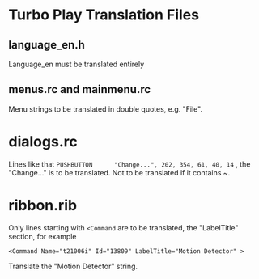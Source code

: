# Turbo Play Translation Files


## language_en.h

Language_en must be translated entirely

## menus.rc and mainmenu.rc

Menu strings to be translated in double quotes, e.g. "File".

# dialogs.rc

Lines like that ```PUSHBUTTON      "Change...", 202, 354, 61, 40, 14``` , the "Change..." is to be translated. Not to be translated if it contains ~.

# ribbon.rib

Only lines starting with `<Command` are to be translated, the "LabelTitle" section, for example

`<Command Name="t21006i" Id="13809" LabelTitle="Motion Detector" >`

Translate the "Motion Detector" string.





